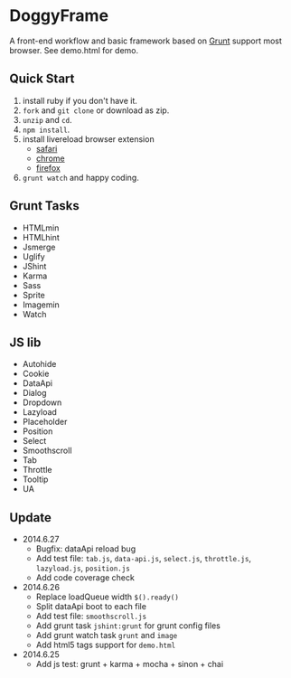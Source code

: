 # DoggyFrame

A front-end workflow and basic framework based on [Grunt](http://gruntjs.com/) support most browser. See demo.html for demo.

## Quick Start

1. install ruby if you don't have it.
2. `fork` and `git clone` or download as zip.
3. `unzip` and `cd`.
3. `npm install`.
4. install livereload browser extension
    - [safari](http://download.livereload.com/2.0.9/LiveReload-2.0.9.safariextz)
    - [chrome](https://chrome.google.com/webstore/detail/livereload/jnihajbhpnppcggbcgedagnkighmdlei)
    - [firefox](http://download.livereload.com/2.0.8/LiveReload-2.0.8.xpi)
5. `grunt watch` and happy coding.

## Grunt Tasks

- HTMLmin
- HTMLhint
- Jsmerge
- Uglify
- JShint
- Karma
- Sass
- Sprite
- Imagemin
- Watch

## JS lib

- Autohide
- Cookie
- DataApi
- Dialog
- Dropdown
- Lazyload
- Placeholder
- Position
- Select
- Smoothscroll
- Tab
- Throttle
- Tooltip
- UA

## Update

- 2014.6.27
    - Bugfix: dataApi reload bug
    - Add test file: `tab.js`, `data-api.js`, `select.js`, `throttle.js`, `lazyload.js`, `position.js`
    - Add code coverage check
- 2014.6.26
    - Replace loadQueue width `$().ready()`
    - Split dataApi boot to each file
    - Add test file: `smoothscroll.js`
    - Add grunt task `jshint:grunt` for grunt config files
    - Add grunt watch task `grunt` and `image`
    - Add html5 tags support for `demo.html`
- 2014.6.25
    - Add js test: grunt + karma + mocha + sinon + chai
